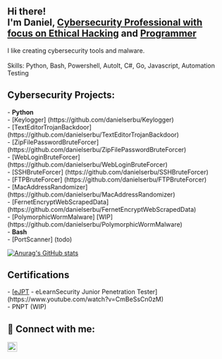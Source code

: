 <h2>Hi there! <br/> I'm Daniel, <a href="https://www.linkedin.com/in/daniel-serbu/">Cybersecurity Professional with focus on Ethical Hacking</a> and <a href="https://github.com/danielserbu">Programmer</a> </h2>

I like creating cybersecurity tools and malware. <br/>
<br/>
Skills: Python, Bash, Powershell, AutoIt, C#, Go, Javascript, Automation Testing
<h2> Cybersecurity Projects:</h2>
- <b>Python</b> <br/>
  - [Keylogger] (https://github.com/danielserbu/Keylogger) <br/>
  - [TextEditorTrojanBackdoor] (https://github.com/danielserbu/TextEditorTrojanBackdoor) <br/>
  - [ZipFilePasswordBruteForcer] (https://github.com/danielserbu/ZipFilePasswordBruteForcer) <br/>
  - [WebLoginBruteForcer] (https://github.com/danielserbu/WebLoginBruteForcer) <br/>
  - [SSHBruteForcer] (https://github.com/danielserbu/SSHBruteForcer) <br/>
  - [FTPBruteForcer] (https://github.com/danielserbu/FTPBruteForcer) <br/>
  - [MacAddressRandomizer] (https://github.com/danielserbu/MacAddressRandomizer) <br/>
  - [FernetEncryptWebScrapedData] (https://github.com/danielserbu/FernetEncryptWebScrapedData) <br/>
  - [PolymorphicWormMalware] [WIP] (https://github.com/danielserbu/PolymorphicWormMalware) <br/>
- <b>Bash</b> <br/>
  - [PortScanner] (todo)

[![Anurag's GitHub stats](https://github-readme-stats.vercel.app/api?username=danielserbu&count_private=true&show_icons=true&theme=radical&include_all_commits=true)](https://github.com/anuraghazra/github-readme-stats)

<h2> Certifications</h2>
  - [<a href="https://elearnsecurity.com/product/ejpt-certification/">eJPT</a> - eLearnSecurity Junior Penetration Tester] (https://www.youtube.com/watch?v=CmBeSsCn0zM) <br />
  - PNPT (WIP)
  
<h2> 🤳 Connect with me:</h2>

<!-- [<img align="left" alt="Daniel Serbu | Twitter" width="22px" src="https://cdn.jsdelivr.net/npm/simple-icons@v3/icons/twitter.svg" />][twitter] -->
[<img align="left" alt="Daniel Serbu | LinkedIn" width="22px" src="https://cdn.jsdelivr.net/npm/simple-icons@v3/icons/linkedin.svg" />][linkedin]

<!-- [twitter]: https://twitter.com/danielserbu -->
[linkedin]: https://linkedin.com/in/daniel-serbu

<!--
**danielserbu/danielserbu** is a ✨ _special_ ✨ repository because its `README.md` (this file) appears on your GitHub profile.

Here are some ideas to get you started:

- 🔭 I’m currently working on ...
- 🌱 I’m currently learning ...
- 👯 I’m looking to collaborate on ...
- 🤔 I’m looking for help with ...
- 💬 Ask me about ...
- 📫 How to reach me: ...
- 😄 Pronouns: ...
- ⚡ Fun fact: ...
-->
